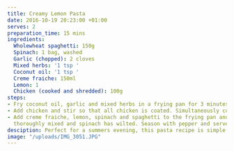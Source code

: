 ```yaml
---
title: Creamy Lemon Pasta
date: 2016-10-19 20:23:00 +01:00
serves: 2
preparation_time: 15 mins
ingredients:
  Wholewheat spaghetti: 150g
  Spinach: 1 bag, washed
  Garlic (chopped): 2 cloves
  Mixed herbs: '1 tsp '
  Coconut oil: '1 tsp '
  Creme fraiche: 150ml
  Lemon: 1
  Chicken (cooked and shredded): 100g
steps:
- Fry coconut oil, garlic and mixed herbs in a frying pan for 3 minutes.
- Add chicken and stir so that all chicken is coated. Simultaneously cook spaghetti.
- Add creme fraiche, lemon, spinach and spaghetti to the frying pan and stir until
  thoroughly mixed and spinach has wilted. Season with pepper and serve.
desciption: Perfect for a summers evening, this pasta recipe is simple and zesty.
image: "/uploads/IMG_3051.JPG"
---
```


